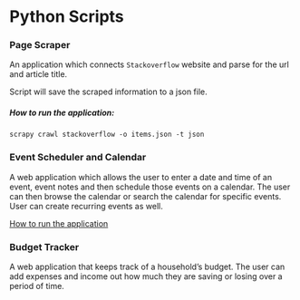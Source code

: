 # Python Scripts

### Page Scraper 

An application which connects `Stackoverflow` website and parse for the url and article title. 

Script will save the scraped information to a json file.

##### How to run the application:
`scrapy crawl stackoverflow -o items.json -t json`

### Event Scheduler and Calendar

A web application which allows the user to enter a date and time of an event, event notes and then schedule those events on a calendar. The user can then browse the calendar or search the calendar for specific events. User can create recurring events as well.

[How to run the application](scheduler/README.md#usage)

### Budget Tracker

A web application that keeps track of a household’s budget. The user can add expenses and income out how much they are saving or losing over a period of time. 
